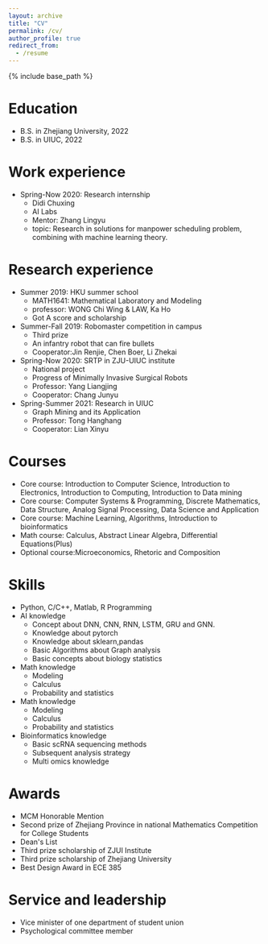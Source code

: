 ```yaml
---
layout: archive
title: "CV"
permalink: /cv/
author_profile: true
redirect_from:
  - /resume
---
```


{% include base_path %}

Education
======
* B.S. in Zhejiang University, 2022
* B.S. in UIUC, 2022

Work experience
======
* Spring-Now 2020: Research internship
  * Didi Chuxing
  * AI Labs
  * Mentor: Zhang Lingyu 
  * topic: Research in solutions for manpower scheduling problem, combining with machine learning theory.
  
Research experience
======
* Summer 2019: HKU summer school
  * MATH1641: Mathematical Laboratory and Modeling
  * professor: WONG Chi Wing & LAW, Ka Ho
  * Got A score and scholarship
* Summer-Fall 2019: Robomaster competition in campus
  * Third prize
  * An infantry robot that can fire bullets
  * Cooperator:Jin Renjie, Chen Boer, Li Zhekai
* Spring-Now 2020: SRTP in ZJU-UIUC institute
  * National project
  * Progress of Minimally Invasive Surgical Robots
  * Professor: Yang Liangjing
  * Cooperator: Chang Junyu
* Spring-Summer 2021: Research in UIUC
  * Graph Mining and its Application
  * Professor: Tong Hanghang
  * Cooperator: Lian Xinyu

  
Courses
======
* Core course: Introduction to Computer Science, Introduction to Electronics, Introduction to Computing, Introduction to Data mining
* Core course: Computer Systems & Programming, Discrete Mathematics, Data Structure, Analog Signal Processing, Data Science and Application
* Core course: Machine Learning, Algorithms, Introduction to bioinformatics
* Math course: Calculus, Abstract Linear Algebra, Differential Equations(Plus)
* Optional course:Microeconomics, Rhetoric and Composition
  
Skills
======
* Python, C/C++, Matlab, R Programming
* AI knowledge
  * Concept about DNN, CNN, RNN, LSTM, GRU and GNN.
  * Knowledge about pytorch
  * Knowledge about sklearn,pandas
  * Basic Algorithms about Graph analysis
  * Basic concepts about biology statistics
* Math knowledge
  * Modeling
  * Calculus
  * Probability and statistics
* Math knowledge
  * Modeling
  * Calculus
  * Probability and statistics
* Bioinformatics knowledge
  * Basic scRNA sequencing methods
  * Subsequent analysis strategy
  * Multi omics knowledge

Awards
======
* MCM Honorable Mention
* Second prize of Zhejiang Province in national Mathematics Competition for College Students
* Dean's List
* Third prize scholarship of ZJUI Institute
* Third prize scholarship of Zhejiang University
* Best Design Award in ECE 385

  
Service and leadership
======
* Vice minister of one department of student union
* Psychological committee member

<!--
Publications
======
-->
<!--
  <ul>{% for post in site.publications %}
    {% include archive-single-cv.html %}
  {% endfor %}</ul>
-->
<!--
* Liu Tianyu, Zhang Lingyu. Apply Artificial Neural Network to Solving Manpower Scheduling Problem. PAKDD, 2020. (Under Review) 
* Zhang Lingyu, Liu Tianyu, Wang Yunhai. An Intelligent Model for Solving Manpower Scheduling Problems. PAKDD, 2020. (Under Review)
-->

<!--
Talks
======
  <ul>{% for post in site.talks %}
    //{% include archive-single-talk-cv.html %}
  //{% endfor %}</ul>
  In process 
Teaching
======
  //<ul>{% for post in site.teaching %}
    //{% include archive-single-cv.html %}
  //{% endfor %}</ul>
  In process
-->


